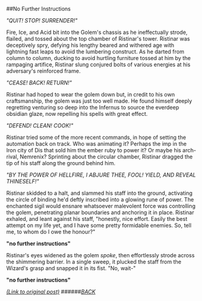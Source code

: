 ##No Further Instructions

*"QUIT! STOP! SURRENDER!"*

Fire, Ice, and Acid bit into the Golem's chassis as he ineffectually strode, flailed, and tossed about the top chamber of Ristinar's tower. Ristinar was deceptively spry, defying his lengthy beared and withered age with lightning fast leaps to avoid the lumbering construct. As he darted from column to column, ducking to avoid hurtling furniture tossed at him by the rampaging artifice, Ristinar slung conjured bolts of various energies at his adversary's reinforced frame.

*"CEASE! BACK! RETURN!"*

Ristinar had hoped to wear the golem down but, in credit to his own craftsmanship, the golem was just too well made. He found himself deeply regretting venturing so deep into the Infernus to source the everdeep obsidian glaze, now repelling his spells with great effect.

*"DEFEND! CLEAN! COOK!"*

Ristinar tried some of the more recent commands, in hope of setting the automation back on track. Who was animating it? Perhaps the imp in the Iron city of Dis that sold him the ember ruby to power it? Or maybe his arch-rival, Nemrenix? Sprinting about the circular chamber, Ristinar dragged the tip of his staff along the ground behind him.

*"BY THE POWER OF HELLFIRE, I ABJURE THEE, FOOL! YIELD, AND REVEAL THINESELF!"*

Ristinar skidded to a halt, and slammed his staff into the ground, activating the circle of binding he'd deftly inscribed into a glowing rune of power. The enchanted sigil would ensnare whatsoever malevolent force was controlling the golem, penetrating planar boundaries and anchoring it in place. Ristinar exhaled, and leant against his staff, "honestly, nice effort. Easily the best attempt on my life yet, and I have some pretty formidable enemies. So, tell me, to whom do I owe the honour?"

**"no further instructions"**

Ristinar's eyes widened as the golem *spoke*, then effortlessly strode across the shimmering barrier. In a single sweep, it plucked the staff from the Wizard's grasp and snapped it in its fist. "No, wait-"

**"no further instructions"**

[*(Link to original post)*](https://www.reddit.com/r/Worldprompts/comments/3fsj30/the_last_message_we_received_was_no_further/ctty6gm?context=3)
######[_BACK_](/README.md)
